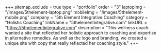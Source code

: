 +++
sitemap_exclude = true
type = "portfolio"
order = "3"
laptopImg = "/images/5thelement-laptop.png"
mobileImg = "/images/5thelement-mobile.png"
company = "5th Element Integrative Coaching"
category = "Holistic Coaching"
linkName = "5thelementintegrative.com"
linkURL = "https://5thelementintegrative.com"
description = "This wellness coach wanted a site that reflected her holistic approach to coaching and expertise in alternative remedies. As well as the logo and branding, we created a unique site with copy that really reflected her coaching style."
+++

